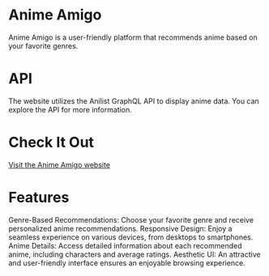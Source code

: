 
# Anime Amigo
Anime Amigo is a user-friendly platform that recommends anime based on your favorite genres.

# API
The website utilizes the Anilist GraphQL API to display anime data. You can explore the API for more information.

# Check It Out
[Visit the Anime Amigo website]()

# Features
 Genre-Based Recommendations: Choose your favorite genre and receive personalized anime recommendations.
 Responsive Design: Enjoy a seamless experience on various devices, from desktops to smartphones.
 Anime Details: Access detailed information about each recommended anime, including characters and average ratings.
 Aesthetic UI: An attractive and user-friendly interface ensures an enjoyable browsing experience.
